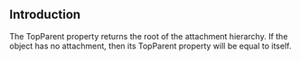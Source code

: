 ## Introduction

The TopParent property returns the root of the attachment hierarchy. If the object has no attachment, then its TopParent property will be equal to itself.
